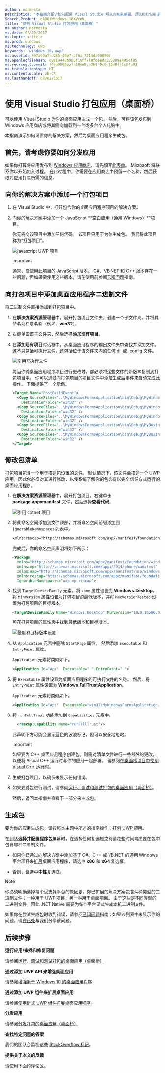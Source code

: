 ```yaml
---
author: normesta
Description: "本指南介绍了如何配置 Visual Studio 解决方案来编辑、调试和打包用于桌面桥的桌面应用。"
Search.Product: eADQiWindows 10XVcnh
title: "使用 Visual Studio 打包应用（桌面桥）"
ms.author: normesta
ms.date: 07/20/2017
ms.topic: article
ms.prod: windows
ms.technology: uwp
keywords: "windows 10，uwp"
ms.assetid: 807a99a7-d285-46e7-af6a-7214da908907
ms.openlocfilehash: d8919448b965f18ff7f8fdaeda325889e495ef85
ms.sourcegitcommit: f6dd9568eafa10ee5cb2b849c0d82d84a1c5fb93
ms.translationtype: HT
ms.contentlocale: zh-CN
ms.lasthandoff: 08/02/2017
---
```

# <a name="package-an-app-by-using-visual-studio-desktop-bridge"></a>使用 Visual Studio 打包应用（桌面桥）

可以使用 Visual Studio 为你的桌面应用生成一个包。 然后，可将该包发布到 Windows 应用商店或将其侧向加载到一台或多台个人电脑中。

本指南演示如何设置你的解决方案，然后为桌面应用程序生成包。

## <a name="first-consider-how-youll-distribute-your-app"></a>首先，请考虑你要如何分发应用

如果你打算将应用发布到 [Windows 应用商店](https://www.microsoft.com/store/apps)，请先填写[此表单](https://developer.microsoft.com/windows/projects/campaigns/desktop-bridge)。 Microsoft 将联系你以开始加入过程。 在此过程中，你需要在应用商店中预留一个名称，然后获取对应用打包所需的信息。

## <a name="add-a-packaging-project-to-your-solution"></a>向你的解决方案中添加一个打包项目

1. 在 Visual Studio 中，打开包含你的桌面应用程序项目的解决方案。

2. 向你的解决方案中添加一个 JavaScript **空白应用（通用 Windows）**项目。

   你无需向该项目中添加任何代码。 该项目只用于为你生成包。 我们将此项目称为“打包项目”。

   ![javascript UWP 项目](images/desktop-to-uwp/javascript-uwp-project.png)

   >[!IMPORTANT]
   >通常，应使用此项目的 JavaScript 版本。  C#、VB.NET 和 C++ 版本存在一些问题，但如果要使用这些版本，请在使用前参阅[已知问题](https://docs.microsoft.com/windows/uwp/porting/desktop-to-uwp-known-issues#known-issues-anchor)指南。

## <a name="add-the-desktop-application-binaries-to-the-packaging-project"></a>向打包项目中添加桌面应用程序二进制文件

将二进制文件直接添加到打包项目中。

1. 在**解决方案资源管理器**中，展开打包项目文件夹，创建一个子文件夹，并将其命名为任意名称（例如，**win32**）。

2. 右键单击该子文件夹，然后选择**添加现有项目**。

3. 在**添加现有项目**对话框中，从桌面应用程序的输出文件夹中查找并添加文件。 这不只包括可执行文件，还包括位于该文件夹内的任何 dll 或 .config 文件。

   ![引用可执行文件](images/desktop-to-uwp/cpp-exe-reference.png)

   每当你对桌面应用程序项目进行更改时，都必须将这些文件的新版本复制到打包项目中。 你可以通过向打包项目的项目文件中添加生成后事件来自动完成此操作。 下面提供了一个示例。

   ```XML
   <Target Name="PostBuildEvent">
     <Copy SourceFiles="..\MyWindowsFormsApplication\bin\Debug\MyWindowsFormsApplication.exe"
       DestinationFolder="win32" />
     <Copy SourceFiles="..\MyWindowsFormsApplication\bin\Debug\MyWindowsFormsApplication.exe.config"
       DestinationFolder="win32" />
     <Copy SourceFiles="..\MyWindowsFormsApplication\bin\Debug\MyWindowsFormsApplication.pdb"
       DestinationFolder="win32" />
     <Copy SourceFiles="..\MyWindowsFormsApplication\bin\Debug\MyBusinessLogicLibrary.dll"
       DestinationFolder="win32" />
     <Copy SourceFiles="..\MyWindowsFormsApplication\bin\Debug\MyBusinessLogicLibrary.pdb"
       DestinationFolder="win32" />
   </Target>
   ```

## <a name="modify-the-package-manifest"></a>修改包清单

打包项目包含一个用于描述包设置的文件。 默认情况下，该文件会描述一个 UWP 应用，因此你必须对其进行修改，以使系统了解你的包含有以完全信任方式运行的桌面应用程序。  

1. 在**解决方案资源管理器**中，展开打包项目，右键单击 **package.appxmanifest** 文件，然后选择**查看代码**。

   ![引用 dotnet 项目](images/desktop-to-uwp/reference-dotnet-project.png)

2. 将此命名空间添加到文件顶部，并将命名空间前缀添加到 ``IgnorableNamespaces`` 列表中。

   ```XML
   xmlns:rescap="http://schemas.microsoft.com/appx/manifest/foundation/windows10/restrictedcapabilities"
   ```
   完成后，你的命名空间声明将如下所示：

   ```XML
   <Package
     xmlns="http://schemas.microsoft.com/appx/manifest/foundation/windows10"
     xmlns:mp="http://schemas.microsoft.com/appx/2014/phone/manifest"
     xmlns:uap="http://schemas.microsoft.com/appx/manifest/uap/windows10"
     xmlns:rescap="http://schemas.microsoft.com/appx/manifest/foundation/windows10/restrictedcapabilities"
     IgnorableNamespaces="uap mp rescap">
   ```

3. 找到 ``TargetDeviceFamily`` 元素，将 ``Name`` 属性设置为 **Windows.Desktop**，将 ``MinVersion`` 属性设置为打包项目的最低版本，并将 ``MaxVersionTested`` 设置为打包项目的目标版本。

   ```XML
   <TargetDeviceFamily Name="Windows.Desktop" MinVersion="10.0.10586.0" MaxVersionTested="10.0.15063.0" />
   ```

   可在打包项目的属性页中找到最低版本和目标版本。

   ![最低和目标版本设置](images/desktop-to-uwp/min-target-version-settings.png)


4. 从 ``Application`` 元素中删除 ``StartPage`` 属性。 然后添加 ``Executable`` 和 ``EntryPoint`` 属性。

   ``Application`` 元素将类似如下。

   ```XML
   <Application Id="App"  Executable=" " EntryPoint=" ">
   ```

5. 将 ``Executable`` 属性设置为桌面应用程序的可执行文件的名称。 然后，将 ``EntryPoint`` 属性设置为 **Windows.FullTrustApplication**。

   ``Application`` 元素将类似如下。

   ```XML
   <Application Id="App"  Executable="win32\MyWindowsFormsApplication.exe" EntryPoint="Windows.FullTrustApplication">
   ```
6. 将 ``runFullTrust`` 功能添加到 ``Capabilities`` 元素中。

   ```XML
     <rescap:Capability Name="runFullTrust"/>
   ```
   此声明下方可能会显示蓝色的波浪标记，但可以安全地忽略。

   >[!IMPORTANT]
   如果要为 C++ 桌面应用程序创建包，则需对清单文件进行一些额外的更改，以便将 Visual C++ 运行时与你的应用一起部署。 请参阅[在桌面桥项目中使用 Visual C++ 运行时](https://blogs.msdn.microsoft.com/vcblog/2016/07/07/using-visual-c-runtime-in-centennial-project/)。

7. 生成打包项目，以确保未显示任何错误。

8. 如果要对包进行测试，请参阅[运行、调试和测试打包的桌面应用（桌面桥）](desktop-to-uwp-debug.md)。

   然后，返回本指南并查看下一部分来生成包。

## <a name="generate-a-package"></a>生成包

要为你的应用生成包，请按照本主题中所述的指南操作：[打包 UWP 应用](..\packaging\packaging-uwp-apps.md)。

在到达**选择并配置程序包**屏幕时，在选择任何复选框之前请花些时间考虑要在包中包含哪种二进制文件。

* 如果你已通过向解决方案中添加基于 C#、C++ 或 VB.NET 的通用 Windows 平台项目来[扩展](desktop-to-uwp-extend.md)桌面应用程序，请选中 **x86** 和 **x64** 复选框。  

* 否则，请选中**中性**复选框。

>[!NOTE]
你必须明确选择每个受支持平台的原因是，你已扩展的解决方案包含两种类型的二进制文件；一种用于 UWP 项目，另一种用于桌面项目。 由于这些是不同类型的二进制文件，因此 .NET Native 需要为每个平台显式生成本机二进制文件。

如果你在尝试生成包时收到错误，请参阅[已知问题](https://docs.microsoft.com/windows/uwp/porting/desktop-to-uwp-known-issues#known-issues-anchor)指南；如果该列表中未显示你的问题，请[在此处](http://stackoverflow.com/questions/tagged/project-centennial+or+desktop-bridge)与我们分享该问题。

## <a name="next-steps"></a>后续步骤

**运行应用/查找和修复问题**

请参阅[运行、调试和测试打包的桌面应用（桌面桥）](desktop-to-uwp-debug.md)

**通过添加 UWP API 来增强桌面应用**

请参阅[增强用于 Windows 10 的桌面应用程序](desktop-to-uwp-enhance.md)

**通过添加 UWP 组件来扩展桌面应用**

请参阅[使用新式 UWP 组件扩展桌面应用程序](desktop-to-uwp-extend.md)。

**分发应用**

请参阅[分发打包的桌面应用（桌面桥）](desktop-to-uwp-distribute.md)

**查找特定问题的答案**

我们的团队会监视这些 [StackOverflow 标记](http://stackoverflow.com/questions/tagged/project-centennial+or+desktop-bridge)。

**提供关于本文的反馈**

请使用下面的评论区。

